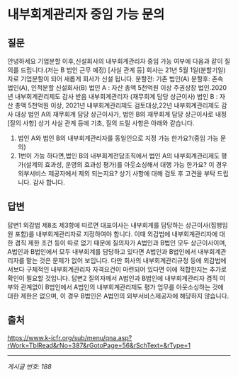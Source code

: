 # 내부회계관리자 중임 가능 문의

## 질문
안녕하세요
기업분할 이후,신설회사의 내부회계관리자 중임 가능 여부에 다음과 같이 질의를 드립니다.(저는 B 법인 근무 예정)
[사실 관계 등]
회사는 21년 5월 1일(분할기일)자로 기업분할이 되어 새롭게 회사가 신설 됩니다.
분할전: 기존 법인(A)
분할후: 존속 법인(A), 인적분할 신설회사(B)
법인 A : 자산 총액 5천억원 이상 주권상장 법인.2020년 내부회계관리제도 감사 받음
내부회계관리자 (재무회계 담당 상근이사)
법인 B : 자산 총액 5천억원 이상, 2021년 내부회계관리제도 검토대상,22년 내부회계관리제도 감사 대상
법인 A의 재무회계 담당 상근이사가, 법인 B의 재무회계 담당 상근이사로 내정
[질의 사항]
상기 사실 관계 등에 기초, 질의 드릴 사항은 아래와 같습니다.
1. 법인 A와 법인 B의 내부회계관리자를 동일인으로 지정 가능 한가요?(중임 가능 문의)
2. 1번이 가능 하다면,법인 B의 내부회계전담조직에서 법인 A의 내부회계관리제도 평가(설계의 효과성, 운영의 효과성 평가)를 아웃소싱해서 대행 가능 한가요? 이 경우 외부서비스 제공자에서 제외 되는지요?
상기 사항에 대해 검토 후 고견을 부탁 드립니다.
감사 합니다.

## 답변
답변1
외감법 제8조 제3항에 따르면 대표이사는 내부회계를 담당하는 상근이사(집행임원 포함)를 내부회계관리자로 지정하여야 합니다. 이때 외감법에 내부회계관리자에 대한 겸직 제한 조건 등이 따로 없기 때문에 질의자가 A법인과 B법인 모두 상근이사이며, A법인과 B법인에서 모두 내부회계를 담당하고 있다면 A법인과 B법인에서 내부회계관리자를 맡는 것은 문제가 없어 보입니다. 다만 회사의 내부회계관리규정 등에 외감법에서보다 구체적인 내부회계관리자 자격요건이 마련되어 있다면 이에 적합한지는 추가로 확인이 필요할 것입니다.
답변2
질의자께서 A법인과 B법인에 내부회계관리자 겸직 여부와 관계없이 B법인에서 A법인의 내부회계관리제도 평가 업무를 아웃소싱하는 것에 대한 제한은 없으며, 이 경우 B법인은 A법인의 외부서비스제공자에 해당하지 않습니다.

## 출처
https://www.k-icfr.org/sub/menu/qna.asp?rWork=TblRead&rNo=387&rGotoPage=56&rSchText=&rType=1

---
*게시글 번호: 188*
